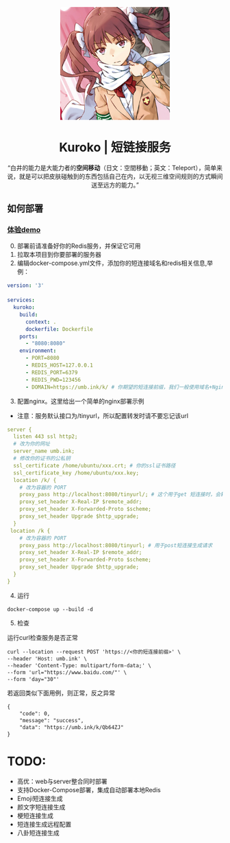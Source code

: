 <div align="center">
 <a href="https://toaru.huijiwiki.com/wiki/%E7%99%BD%E4%BA%95%E9%BB%91%E5%AD%90">
  <img src="img/kuroko.png" alt="Kuroko" width = "256">
 </a>
 <h1>Kuroko | 短链接服务 </h1>
 “白井的能力是大能力者的<b>空间移动</b>（日文：空間移動；英文：Teleport），简单来说，就是可以把皮肤碰触到的东西包括自己在内，以无视三维空间规则的方式瞬间送至远方的能力。”
</div>

## 如何部署

### [体验demo](https://kuroko.umb.ink/)
0. 部署前请准备好你的Redis服务，并保证它可用
1. 拉取本项目到你要部署的服务器
2. 编辑docker-compose.yml文件，添加你的短连接域名和redis相关信息,举例：


```yml
version: '3'

services:
  kuroko:
    build:
      context: .
      dockerfile: Dockerfile
    ports:
      - "8080:8080"
    environment:
      - PORT=8080
      - REDIS_HOST=127.0.0.1
      - REDIS_PORT=6379
      - REDIS_PWD=123456
      - DOMAIN=https://umb.ink/k/ # 你期望的短连接前缀，我们一般使用域名+Nginx代理下

```
3. 配置nginx。这里给出一个简单的nginx部署示例

- 注意：服务默认接口为/tinyurl，所以配置转发时请不要忘记该url
```yaml
server {
  listen 443 ssl http2;
  # 改为你的网址
  server_name umb.ink;
  # 修改你的证书的公私钥
  ssl_certificate /home/ubuntu/xxx.crt; # 你的ssl证书路径
  ssl_certificate_key /home/ubuntu/xxx.key;
  location /k/ {
    # 改为容器的 PORT
    proxy_pass http://localhost:8080/tinyurl/; # 这个用于get 短连接时，会转发到docker的短连接重定向接口中
    proxy_set_header X-Real-IP $remote_addr;
    proxy_set_header X-Forwarded-Proto $scheme;
    proxy_set_header Upgrade $http_upgrade;
  }
 location /k {
    # 改为容器的 PORT
    proxy_pass http://localhost:8080/tinyurl; # 用于post短连接生成请求
    proxy_set_header X-Real-IP $remote_addr;
    proxy_set_header X-Forwarded-Proto $scheme;
    proxy_set_header Upgrade $http_upgrade;
  }
}
```
4. 运行
```shell
docker-compose up --build -d
```
5. 检查

运行curl检查服务是否正常
```shell
curl --location --request POST 'https://<你的短连接前缀>' \
--header 'Host: umb.ink' \
--header 'Content-Type: multipart/form-data;' \
--form 'url="https://www.baidu.com/"' \
--form 'day="30"'
```
若返回类似下面用例，则正常，反之异常
```shell
{
    "code": 0,
    "message": "success",
    "data": "https://umb.ink/k/Qb64ZJ"
}
```
# TODO: 
- 高优：web与server整合同时部署
- 支持Docker-Compose部署，集成自动部署本地Redis
- Emoji短连接生成
- 颜文字短连接生成
- 梗短连接生成
- 短连接生成远程配置
- 八卦短连接生成

